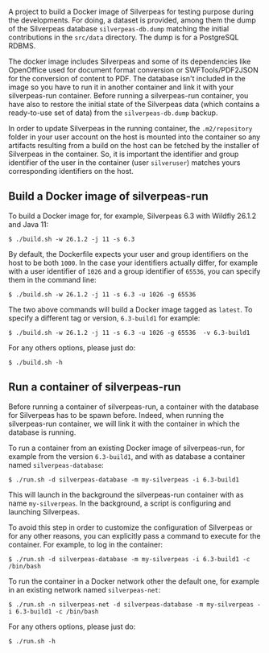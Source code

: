 A project to build a Docker image of Silverpeas for testing purpose during the developments. For doing, a dataset is provided, among them the dump of the Silverpeas database `silverpeas-db.dump` matching the initial contributions in the `src/data` directory. The dump is for a PostgreSQL RDBMS.

The docker image includes Silverpeas and some of its dependencies like OpenOffice used for document format conversion or SWFTools/PDF2JSON for the conversion of content to PDF. The database isn't included in the image so you have to run it in another container and link it with your silverpeas-run container. Before running a silverpeas-run container, you have also to restore the initial state of the Silverpeas data (which contains a ready-to-use set of data) from the `silverpeas-db.dump` backup.

In order to update Silverpeas in the running container, the `.m2/repository` folder in your user account on the host is mounted into the container so any artifacts resulting from a build on the host can be fetched by the installer of Silverpeas in the container. So, it is important the identifier and group identifier of the user in the container (user `silveruser`) matches yours corresponding identifiers on the host.

## Build a Docker image of silverpeas-run

To build a Docker image for, for example, Silverpeas 6.3 with Wildfly 26.1.2 and Java 11:
```
$ ./build.sh -w 26.1.2 -j 11 -s 6.3
```

By default, the Dockerfile expects your user and group identifiers on the host to be both `1000`. In the case your identifiers actually differ, for example with a user identifier of `1026` and a group identifier of `65536`, you can specify them in the command line:
```
$ ./build.sh -w 26.1.2 -j 11 -s 6.3 -u 1026 -g 65536 
```

The two above commands will build a Docker image tagged as `latest`. To specify a different tag or version, `6.3-build1` for example:
```
$ ./build.sh -w 26.1.2 -j 11 -s 6.3 -u 1026 -g 65536  -v 6.3-build1
```

For any others options, please just do:
```
$ ./build.sh -h
```

## Run a container of silverpeas-run

Before running a container of silverpeas-run, a container with the database for Silverpeas has to be spawn before. Indeed, when running the silverpeas-run container, we will link it with the container in which the database is running.

To run a container from an existing Docker image of silverpeas-run, for example from the version `6.3-build1`, and with as database a container named `silverpeas-database`:
```
$ ./run.sh -d silverpeas-database -m my-silverpeas -i 6.3-build1
```

This will launch in the background the silverpeas-run container with as name `my-silverpeas`. In the background, a script is configuring and launching Silverpeas.

To avoid this step in order to customize the configuration of Silverpeas or for any other reasons, you can explicitly pass a command to execute for the container. For example, to log in the container:
```
$ ./run.sh -d silverpeas-database -m my-silverpeas -i 6.3-build1 -c /bin/bash
```

To run the container in a Docker network other the default one, for example in an existing network named `silverpeas-net`:
```
$ ./run.sh -n silverpeas-net -d silverpeas-database -m my-silverpeas -i 6.3-build1 -c /bin/bash
```

For any others options, please just do:
```
$ ./run.sh -h
```